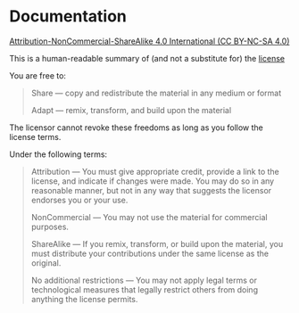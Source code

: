 # Documentation

[Attribution-NonCommercial-ShareAlike 4.0 International \(CC BY-NC-SA 4.0\)](https://creativecommons.org/licenses/by-nc-sa/4.0/)

This is a human-readable summary of \(and not a substitute for\) the [license](https://creativecommons.org/licenses/by-nc-sa/4.0/legalcode)

You are free to:

> Share — copy and redistribute the material in any medium or format
>
> Adapt — remix, transform, and build upon the material

The licensor cannot revoke these freedoms as long as you follow the license terms.

Under the following terms:

> Attribution — You must give appropriate credit, provide a link to the license, and indicate if changes were made. You may do so in any reasonable manner, but not in any way that suggests the licensor endorses you or your use.
>
> NonCommercial — You may not use the material for commercial purposes.
>
> ShareAlike — If you remix, transform, or build upon the material, you must distribute your contributions under the same license as the original.
>
> No additional restrictions — You may not apply legal terms or technological measures that legally restrict others from doing anything the license permits.

